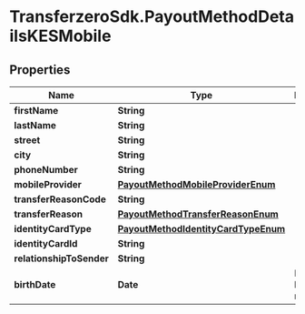 # TransferzeroSdk.PayoutMethodDetailsKESMobile

## Properties
Name | Type | Description | Notes
------------ | ------------- | ------------- | -------------
**firstName** | **String** |  | 
**lastName** | **String** |  | 
**street** | **String** |  | 
**city** | **String** |  | [optional] 
**phoneNumber** | **String** |  | 
**mobileProvider** | [**PayoutMethodMobileProviderEnum**](PayoutMethodMobileProviderEnum.md) |  | 
**transferReasonCode** | **String** |  | [optional] 
**transferReason** | [**PayoutMethodTransferReasonEnum**](PayoutMethodTransferReasonEnum.md) |  | 
**identityCardType** | [**PayoutMethodIdentityCardTypeEnum**](PayoutMethodIdentityCardTypeEnum.md) |  | 
**identityCardId** | **String** |  | 
**relationshipToSender** | **String** |  | [optional] 
**birthDate** | **Date** | Date of birth of recipient | [optional] 


